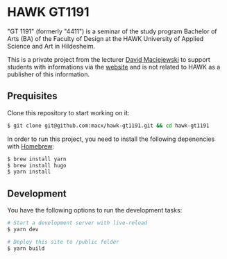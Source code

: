 # HAWK GT1191

"GT 1191" (formerly "4411") is a seminar of the study program Bachelor of Arts (BA) of the Faculty of Design at the HAWK University of Applied Science and Art in Hildesheim.

This is a private project from the lecturer [David Maciejewski](https://macx.io) to support students with informations via the [website](https://hawk-gt1191.de) and is not related to HAWK as a publisher of this information.

## Prequisites

Clone this repository to start working on it:

```sh
$ git clone git@github.com:macx/hawk-gt1191.git && cd hawk-gt1191
```

In order to run this project, you need to install the following depenencies with [Homebrew](https://brew.sh/index_de):

```sh
$ brew install yarn
$ brew install hugo
$ yarn install
```

## Development

You have the following options to run the development tasks:

```sh
# Start a development server with live-reload
$ yarn dev

# Deploy this site to /public folder
$ yarn build
```
